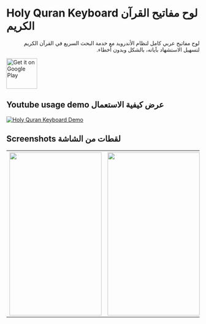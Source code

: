 # Holy Quran Keyboard لوح مفاتيح القرآن الكريم

<p dir='rtl' align='right'>لوح مفاتيح عربي كامل لنظام الأندرويد مع خدمة البحث السريع في القرآن الكريم لتسهيل الاستشهاد بآياته، بالشكل وبدون أخطاء.
</p>

<a href="https://play.google.com/store/apps/details?id=com.djalel.android.qurankeyboard"><img alt="Get it on Google Play" src="https://play.google.com/intl/en_us/badges/images/apps/en-play-badge.png" height="80pt"/></a>

## Youtube usage demo عرض كيفية الاستعمال

[![Holy Quran Keyboard Demo](http://img.youtube.com/vi/FCiLyVEzIXA/0.jpg)](http://www.youtube.com/watch?v=FCiLyVEzIXA)


## Screenshots لقطات من الشاشة
<table>
 <tr>
 <th><img src="https://user-images.githubusercontent.com/5300525/27157379-2478e2ce-5159-11e7-8fc6-48a49299538e.png" width="240" height="426" /></th>
 <th><img src="https://user-images.githubusercontent.com/5300525/27157380-247db290-5159-11e7-9792-84afa2ddbebc.png" width="240" height="426" /></th>
 <th><img src="https://user-images.githubusercontent.com/5300525/27157378-246f2cc0-5159-11e7-8666-037b56805b8f.png" width="240" height="426" /></th>
 </tr>
 </table>

